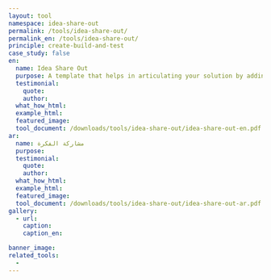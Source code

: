 ```yaml
---
layout: tool
namespace: idea-share-out
permalink: /tools/idea-share-out/
permalink_en: /tools/idea-share-out/
principle: create-build-and-test
case_study: false
en:
  name: Idea Share Out
  purpose: A template that helps in articulating your solution by adding a name, a description and a sketch to your idea. You can come up with more than one. It's a useful tool to be used either to get feedback from stakeholders or to organize your thoughts before presenting your final solution
  testimonial:
    quote:
    author:
  what_how_html:
  example_html:
  featured_image:
  tool_document: /downloads/tools/idea-share-out/idea-share-out-en.pdf
ar:
  name: مشاركة الفكرة
  purpose:
  testimonial:
    quote:
    author:
  what_how_html:
  example_html:
  featured_image:
  tool_document: /downloads/tools/idea-share-out/idea-share-out-ar.pdf
gallery:
  - url:
    caption:
    caption_en:

banner_image:
related_tools:
  -
---
```

